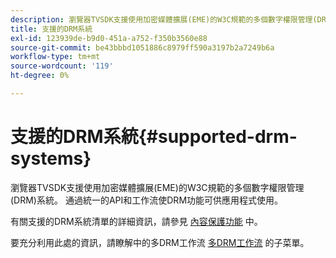 ```yaml
---
description: 瀏覽器TVSDK支援使用加密媒體擴展(EME)的W3C規範的多個數字權限管理(DRM)系統。 通過統一的API和工作流使DRM功能可供應用程式使用。
title: 支援的DRM系統
exl-id: 123939de-b9d0-451a-a752-f350b3560e88
source-git-commit: be43bbbd1051886c8979ff590a3197b2a7249b6a
workflow-type: tm+mt
source-wordcount: '119'
ht-degree: 0%

---
```


# 支援的DRM系統{#supported-drm-systems}

瀏覽器TVSDK支援使用加密媒體擴展(EME)的W3C規範的多個數字權限管理(DRM)系統。 通過統一的API和工作流使DRM功能可供應用程式使用。

有關支援的DRM系統清單的詳細資訊，請參見 [內容保護功能](../../../release-notes/tvsdk-24-browser.md#table-hls-content-protection-features) 中。

要充分利用此處的資訊，請瞭解中的多DRM工作流 [多DRM工作流](https://helpx.adobe.com/content/dam/help/en/primetime/drm/drm_multi_drm_workflows.pdf) 的子菜單。
